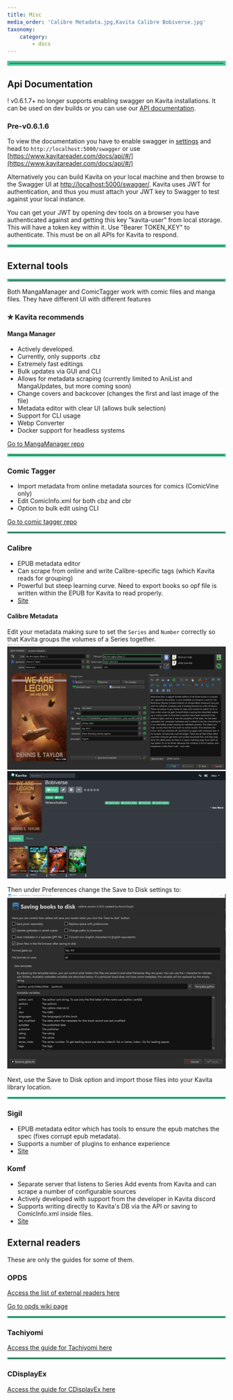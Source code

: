 ```yaml
---
title: Misc
media_order: 'Calibre Metadata.jpg,Kavita Calibre Bobiverse.jpg'
taxonomy:
    category:
        - docs
---
```


<hr style="border:5px solid #4ac694"> </hr>

## Api Documentation

! v0.6.1.7+ no longer supports enabling swagger on Kavita installations. It can be used on dev builds or you can use our [API documentation](https://www.kavitareader.com/docs/api/#/).

### Pre-v0.6.1.6
To view the documentation you have to enable swagger in [settings](../02.settings/default.md) and head to `http://localhost:5000/swagger` or use [https://www.kavitareader.com/docs/api/#/](https://www.kavitareader.com/docs/api/#/)


Alternatively you can build Kavita on your local machine and then browse to the Swagger UI at [http://localhost:5000/swagger/](http://localhost:5000/swagger/). Kavita uses JWT for authentication, and thus you must attach your JWT key to Swagger to test against your local instance.

You can get your JWT by opening dev tools on a browser you have authenticated against and getting this key "kavita-user" from local storage. This will have a token key within it. Use "Bearer TOKEN_KEY" to authenticate. This must be on all APIs for Kavita to respond.

<hr style="border:3px solid #4ac694"> </hr>

## External tools

<hr style="border:3px solid #4ac694"> </hr>

Both MangaManager and ComicTagger work with comic files and manga files. They have different UI with different features
### ✯ Kavita recommends
#### Manga Manager
* Actively developed.
* Currently, only supports .cbz
* Extremely fast editings
* Bulk updates via GUI and CLI
* Allows for metadata scraping (currently limited to AniList and MangaUpdates, but more coming soon)
* Change covers and backcover (changes the first and last image of the file)
* Metadata editor with clear UI (allows bulk selection)
* Support for CLI usage
* Webp Converter
* Docker support for headless systems

[Go to MangaManager repo](https://github.com/ThePromidius/Manga-Manager)

<hr style="border:3px solid #4ac694"> </hr>

### Comic Tagger
* Import metadata from online metadata sources for comics (ComicVine only)
* Edit ComicInfo.xml for both cbz and cbr
* Option to bulk edit using CLI

[Go to comic tagger repo](https://github.com/comictagger/comictagger)


<hr style="border:2px solid #4ac694"> 

### Calibre
* EPUB metadata editor
* Can scrape from online and write Calibre-specific tags (which Kavita reads for grouping)
* Powerful but steep learning curve. Need to export books so opf file is written within the EPUB for Kavita to read properly. 
* [Site](https://calibre-ebook.com/es)

#### Calibre Metadata
Edit your metadata making sure to set the `Series` and `Number` correctly so that Kavita groups the volumes of a Series together. 
![Calibre%20Metadata](Calibre%20Metadata.jpg "Calibre%20Metadata")
![Kavita%20Calibre%20Bobiverse](Kavita%20Calibre%20Bobiverse.jpg "Kavita%20Calibre%20Bobiverse")

Then under Preferences change the Save to Disk settings to:
![Screenshot%202022-02-03%20162818](Screenshot%202022-02-03%20162818.jpg "Screenshot%202022-02-03%20162818")

Next, use the Save to Disk option and import those files into your Kavita library location.

<hr style="border:2px solid #4ac694"> 

### Sigil
* EPUB metadata editor which has tools to ensure the epub matches the spec (fixes corrupt epub metadata). 
* Supports a number of plugins to enhance experience
* [Site](https://sigil-ebook.com/)

### Komf
* Separate server that listens to Series Add events from Kavita and can scrape a number of configurable sources 
* Actively developed with support from the developer in Kavita discord
* Supports writing directly to Kavita's DB via the API or saving to ComicInfo.xml inside files.
* [Site](https://github.com/Snd-R/komf)

## External readers
These are only the guides for some of them. 

### OPDS

[Access the list of external readers here](https://wiki.kavitareader.com/en/faq/external-readers)

[Go to opds wiki page](../02.settings/01.opds)

<hr style="border:2px solid #4ac694"> </hr>

### Tachiyomi
[Access the guide for Tachiyomi here](./tachiyomi)

<hr style="border:2px solid #4ac694"> </hr>

### CDisplayEx
[Access the guide for CDisplayEx here](./cdisplayex)

